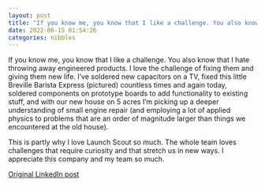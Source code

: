 ```yaml
---
layout: post
title: "If you know me, you know that I like a challenge. You also know that I hate throwing away engineered products. I love the challenge of fixing them and giving them new life. I’ve soldered new capacitors on a TV, fixed this little Breville Barista Express (pictured) countless times and again today, soldered components on prototype boards to add functionality to existing stuff, and with our new house on 5 acres I’m picking up a deeper understanding of small engine repair (and employing a lot of applied physics to problems that are an order of magnitude larger than things we encountered at the old house)."
date: 2022-06-15 01:54:26
categories: nibbles
---
```


If you know me, you know that I like a challenge. You also know that I hate throwing away engineered products. I love the challenge of fixing them and giving them new life. I’ve soldered new capacitors on a TV, fixed this little Breville Barista Express (pictured) countless times and again today, soldered components on prototype boards to add functionality to existing stuff, and with our new house on 5 acres I’m picking up a deeper understanding of small engine repair (and employing a lot of applied physics to problems that are an order of magnitude larger than things we encountered at the old house).

This is partly why I love Launch Scout so much. The whole team loves challenges that require curiosity and that stretch us in new ways. I appreciate this company and my team so much.

[Original LinkedIn post](https://www.linkedin.com/feed/update/urn%3Ali%3Ashare%3A6942655529605361664)
